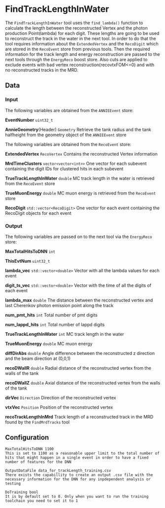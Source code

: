 # FindTrackLengthInWater

The `FindTrackLengthInWater` tool uses the `find_lambda()` function to calculate the length between the reconstructed Vertex and the photon production Point(lambda) for each digit. These lengths are going to be used to reconstruct the track in the water in the next tool. In order to do that the tool requires information about the `ExtendedVertex` and the `RecoDigit` which are stored in the `RecoEvent` store from previous tools. Then the required information for the track length and energy reconstruction are passed to the next tools through the `EnergyReco` boost store. Also cuts are applied to exclude events with bad vertex reconstruction(recovtxFOM<=0) and with no reconstructed tracks in the MRD.

## Data

### Input

The following variables are obtained from the `ANNIEEvent` store:

**EventNumber** `uint32_t`

**AnnieGeometry**(Header) `Geometry` Retrieve the tank radius and the tank halfheight from the geometry object of the `ANNIEEvent` store

The following variables are obtained from the `RecoEvent` store:

**ExtendedVertex** `RecoVertex` Contains the reconstructed Vertex information

**MrdTimeClusters** `vector<vector<int>>` One vector for each subevent containing the digit IDs for clustered hits in each subevent

**TrueTrackLengthInWater** `double` MC track length in the water is retrieved from the `RecoEvent` store

**TrueMuonEnergy** `double` MC muon energy is retrieved from the `RecoEvent` store

**RecoDigit** `std::vector<RecoDigit>` One vector for each event containing the RecoDigit objects for each event

### Output

The following variables are passed on to the next tool via the `EnergyReco` store:

**MaxTotalHitsToDNN** `int`

**ThisEvtNum** `uint32_t`

**lambda_vec** `std::vector<double>` Vector with all the lambda values for each event

**digit_ts_vec** `std::vector<double>` Vector with the time of all the digits of each event

**lambda_max** `double` The distance between the reconstructed vertex and last Cherenkov photon emission point along the track

**num_pmt_hits** `int` Total number of pmt digits

**num_lappd_hits** `int` Total number of lappd digits

**TrueTrackLengthInWater** `int` MC track length in the water

**TrueMuonEnergy** `double` MC muon energy

**diffDirAbs** `double` Angle difference between the reconstructed z direction and the beam direction at (0,0,1)

**recoDWallR** `double` Radial distance of the reconstructed vertex from the walls of the tank 

**recoDWallZ** `double` Axial distance of the reconstructed vertex from the walls of the tank 

**dirVec** `Direction` Direction of the reconstructed vertex

**vtxVec** `Position` Position of the reconstructed vertex

**recoTrackLengthInMrd** Track length of a reconstructed track in the MRD found by the `FindMrdTracks` tool

## Configuration

```
MaxTotalHitsToDNN 1100
This is set to 1100 as a reasonable upper limit to the total number of hits that might happen in a single event in order to have a fixed number of features for the DNN

OutputDataFile data_for_trackLength_training.csv
There exists the capabillity to create an output .csv file with the necessary information for the DNN for any inpdependent analysis or testing

DoTraining bool
It is by default set to 0. Only when you want to run the training toolchain you need to set it to 1
```
